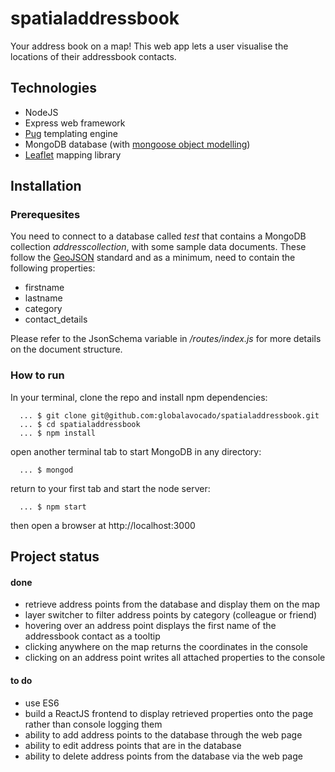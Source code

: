 # spatialaddressbook

Your address book on a map! This web app lets a user visualise the locations of their addressbook contacts.

## Technologies

- NodeJS
- Express web framework
- [Pug](https://pugjs.org/ "Pug") templating engine
- MongoDB database (with [mongoose object modelling](https://mongoosejs.com/ "mongoose object modelling"))
- [Leaflet](https://leafletjs.com/ "Leaflet") mapping library


## Installation

### Prerequesites

You need to connect to a database called *test* that contains a MongoDB collection *addresscollection*, with some sample data documents. These follow the [GeoJSON](https://geojson.org/ "GeoJSON") standard and as a minimum, need to contain the following properties:
- firstname
- lastname
- category
- contact_details

Please refer to the JsonSchema variable in */routes/index.js* for more details on the document structure.

### How to run

In your terminal, clone the repo and install npm dependencies:

~~~
  ... $ git clone git@github.com:globalavocado/spatialaddressbook.git
  ... $ cd spatialaddressbook
  ... $ npm install
~~~

open another terminal tab to start MongoDB in any directory:

~~~
  ... $ mongod
~~~

return to your first tab and start the node server:

~~~
  ... $ npm start
~~~

then open a browser at http://localhost:3000


## Project status

#### done

- retrieve address points from the database and display them on the map
- layer switcher to filter address points by category (colleague or friend)
- hovering over an address point displays the first name of the addressbook contact as a tooltip
- clicking anywhere on the map returns the coordinates in the console
- clicking on an address point writes all attached properties to the console

#### to do
- use ES6
- build a ReactJS frontend to display retrieved properties onto the page rather than console logging them
- ability to add address points to the database through the web page
- ability to edit address points that are in the database
- ability to delete address points from the database via the web page